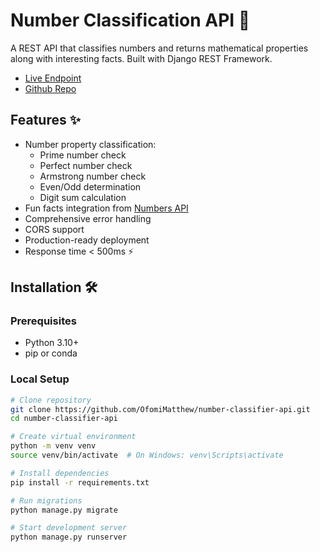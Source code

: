 # Number Classification API 🔢

A REST API that classifies numbers and returns mathematical properties along with interesting facts. Built with Django REST Framework.

- [Live Endpoint](https://number-classifier-api.vercel.app/api/classify-number/?number=371)
- [Github Repo](https://github.com/OfomiMatthew/number-classifier-api)


## Features ✨

- Number property classification:
  - Prime number check
  - Perfect number check
  - Armstrong number check
  - Even/Odd determination
  - Digit sum calculation
- Fun facts integration from [Numbers API](http://numbersapi.com)
- Comprehensive error handling
- CORS support
- Production-ready deployment
- Response time < 500ms ⚡

## Installation 🛠️

### Prerequisites
- Python 3.10+
- pip or conda

### Local Setup
```bash
# Clone repository
git clone https://github.com/OfomiMatthew/number-classifier-api.git
cd number-classifier-api

# Create virtual environment
python -m venv venv
source venv/bin/activate  # On Windows: venv\Scripts\activate

# Install dependencies
pip install -r requirements.txt

# Run migrations
python manage.py migrate

# Start development server
python manage.py runserver
